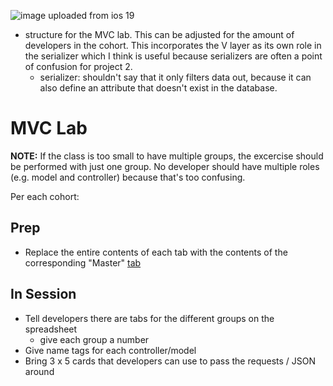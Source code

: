 ![image uploaded from ios 19](https://git.generalassemb.ly/storage/user/3667/files/518e641c-986e-11e7-96ac-1c3c67403e72)

- structure for the MVC lab. This can be adjusted for the amount of developers in
  the cohort. This incorporates the V layer as its own role in the serializer
  which I think is useful because serializers are often a point of confusion for
  project 2.
  - serializer: shouldn't say that it only filters data out, because it can also
    define an attribute that doesn't exist in the database.

# MVC Lab

**NOTE:** If the class is too small to have multiple groups, the excercise
should be performed with just one group. No developer should have multiple roles
(e.g. model and controller) because that's too confusing.

Per each cohort:

## Prep

- Replace the entire contents of each tab with the contents of the
  corresponding "Master" [tab](https://docs.google.com/spreadsheets/d/1AwvOerq7gZ9rd6LfC8is8vNGU8-ShSbe-jlHLLKyJ5c/edit#gid=1271885362)

## In Session

- Tell developers there are tabs for the different groups on the spreadsheet
  - give each group a number
- Give name tags for each controller/model
- Bring 3 x 5 cards that developers can use to pass the requests / JSON around
